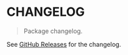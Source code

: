 # CHANGELOG

> Package changelog.

See [GitHub Releases](https://github.com/stdlib-js/blas-ext-base-ssorthp/releases) for the changelog.